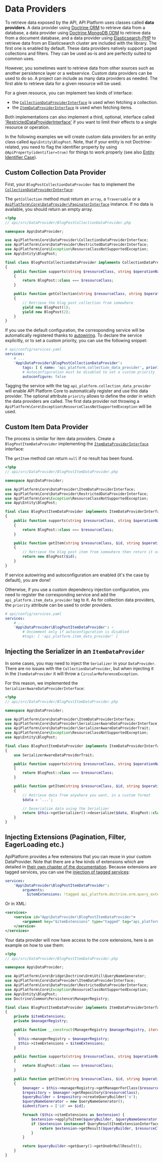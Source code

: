 # Data Providers

To retrieve data exposed by the API, API Platform uses classes called **data providers**. A data provider using [Doctrine
ORM](https://www.doctrine-project.org/projects/orm.html) to retrieve data from a database, a data provider using
[Doctrine MongoDB ODM](https://www.doctrine-project.org/projects/mongodb-odm.html) to retrieve data from a document
database, and a data provider using [Elasticsearch-PHP](https://www.elastic.co/guide/en/elasticsearch/client/php-api/current/index.html)
to retrieve data from an Elasticsearch cluster are included with the library. The first one is enabled by default. These
data providers natively support paged collections and filters. They can be used as-is and are perfectly suited to common uses.

However, you sometimes want to retrieve data from other sources such as another persistence layer or a webservice.
Custom data providers can be used to do so. A project can include as many data providers as needed. The first able to
retrieve data for a given resource will be used.

For a given resource, you can implement two kinds of interface:

* the [`CollectionDataProviderInterface`](https://github.com/api-platform/core/blob/master/src/DataProvider/CollectionDataProviderInterface.php)
  is used when fetching a collection.
* the [`ItemDataProviderInterface`](https://github.com/api-platform/core/blob/master/src/DataProvider/ItemDataProviderInterface.php)
  is used when fetching items.

Both implementations can also implement a third, optional, interface called
['RestrictedDataProviderInterface'](https://github.com/api-platform/core/blob/master/src/DataProvider/RestrictedDataProviderInterface.php)
if you want to limit their effects to a single resource or operation.

In the following examples we will create custom data providers for an entity class called `App\Entity\BlogPost`.
Note, that if your entity is not Doctrine-related, you need to flag the identifier property by using `@ApiProperty(identifier=true)` for things to work properly (see also [Entity Identifier Case](../how-do-i/specify-identifier.md)).

## Custom Collection Data Provider

First, your `BlogPostCollectionDataProvider` has to implement the [`CollectionDataProviderInterface`](https://github.com/api-platform/core/blob/master/src/DataProvider/CollectionDataProviderInterface.php):

The `getCollection` method must return an `array`, a `Traversable` or a [`ApiPlatform\Core\DataProvider\PaginatorInterface`](https://github.com/api-platform/core/blob/master/src/DataProvider/PaginatorInterface.php) instance.
If no data is available, you should return an empty array.

```php
<?php
// api/src/DataProvider/BlogPostCollectionDataProvider.php

namespace App\DataProvider;

use ApiPlatform\Core\DataProvider\CollectionDataProviderInterface;
use ApiPlatform\Core\DataProvider\RestrictedDataProviderInterface;
use ApiPlatform\Core\Exception\ResourceClassNotSupportedException;
use App\Entity\BlogPost;

final class BlogPostCollectionDataProvider implements CollectionDataProviderInterface, RestrictedDataProviderInterface
{
    public function supports(string $resourceClass, string $operationName = null, array $context = []): bool
    {
        return BlogPost::class === $resourceClass;
    }

    public function getCollection(string $resourceClass, string $operationName = null): \Generator
    {
        // Retrieve the blog post collection from somewhere
        yield new BlogPost(1);
        yield new BlogPost(2);
    }
}
```

If you use the default configuration, the corresponding service will be automatically registered thanks to [autowiring](https://symfony.com/doc/current/service_container/autowiring.html).
To declare the service explicitly, or to set a custom priority, you can use the following snippet:

```yaml
# api/config/services.yaml
services:
    # ...
    'App\DataProvider\BlogPostCollectionDataProvider':
        tags: [ { name: 'api_platform.collection_data_provider', priority: 2 } ]
        # Autoconfiguration must be disabled to set a custom priority
        autoconfigure: false
```

Tagging the service with the tag `api_platform.collection_data_provider` will enable API Platform Core to automatically
register and use this data provider. The optional attribute `priority` allows to define the order in which the
data providers are called. The first data provider not throwing a `ApiPlatform\Core\Exception\ResourceClassNotSupportedException`
will be used.

## Custom Item Data Provider

The process is similar for item data providers. Create a `BlogPostItemDataProvider` implementing the [`ItemDataProviderInterface`](https://github.com/api-platform/core/blob/master/src/DataProvider/ItemDataProviderInterface.php)
interface:

The `getItem` method can return `null` if no result has been found.

```php
<?php
// api/src/DataProvider/BlogPostItemDataProvider.php

namespace App\DataProvider;

use ApiPlatform\Core\DataProvider\ItemDataProviderInterface;
use ApiPlatform\Core\DataProvider\RestrictedDataProviderInterface;
use ApiPlatform\Core\Exception\ResourceClassNotSupportedException;
use App\Entity\BlogPost;

final class BlogPostItemDataProvider implements ItemDataProviderInterface, RestrictedDataProviderInterface
{
    public function supports(string $resourceClass, string $operationName = null, array $context = []): bool
    {
        return BlogPost::class === $resourceClass;
    }

    public function getItem(string $resourceClass, $id, string $operationName = null, array $context = []): ?BlogPost
    {
        // Retrieve the blog post item from somewhere then return it or null if not found
        return new BlogPost($id);
    }
}
```

If service autowiring and autoconfiguration are enabled (it's the case by default), you are done!

Otherwise, if you use a custom dependency injection configuration, you need to register the corresponding service and add the
`api_platform.item_data_provider` tag to it. As for collection data providers, the `priority` attribute can be used to order
providers.

```yaml
# api/config/services.yaml
services:
    # ...
    'App\DataProvider\BlogPostItemDataProvider': ~
        # Uncomment only if autoconfiguration is disabled
        #tags: [ 'api_platform.item_data_provider' ]
```

## Injecting the Serializer in an `ItemDataProvider`

In some cases, you may need to inject the `Serializer` in your `DataProvider`. There are no issues with the
`CollectionDataProvider`, but when injecting it in the `ItemDataProvider` it will throw a `CircularReferenceException`.

For this reason, we implemented the `SerializerAwareDataProviderInterface`:

```php
<?php
// api/src/DataProvider/BlogPostItemDataProvider.php

namespace App\DataProvider;

use ApiPlatform\Core\DataProvider\ItemDataProviderInterface;
use ApiPlatform\Core\DataProvider\SerializerAwareDataProviderInterface;
use ApiPlatform\Core\DataProvider\SerializerAwareDataProviderTrait;
use ApiPlatform\Core\Exception\ResourceClassNotSupportedException;
use App\Entity\BlogPost;

final class BlogPostItemDataProvider implements ItemDataProviderInterface, SerializerAwareDataProviderInterface
{
    use SerializerAwareDataProviderTrait;

    public function supports(string $resourceClass, string $operationName = null, array $context = []): bool
    {
        return BlogPost::class === $resourceClass;
    }

    public function getItem(string $resourceClass, $id, string $operationName = null, array $context = []): ?BlogPost
    {
        // Retrieve data from anywhere you want, in a custom format
        $data = '...';

        // Deserialize data using the Serializer
        return $this->getSerializer()->deserialize($data, BlogPost::class, 'custom');
    }
}
```

## Injecting Extensions (Pagination, Filter, EagerLoading etc.)

ApiPlatform provides a few extensions that you can reuse in your custom DataProvider.
Note that there are a few kinds of extensions which are detailed in [their own chapter of the documentation](extensions.md).
Because extensions are tagged services, you can use the [injection of tagged services](https://symfony.com/blog/new-in-symfony-3-4-simpler-injection-of-tagged-services):

```yaml
services:
    'App\DataProvider\BlogPostItemDataProvider':
        arguments:
          $itemExtensions: !tagged api_platform.doctrine.orm.query_extension.item
```

Or in XML:

```xml
<services>
    <service id="App\DataProvider\BlogPostItemDataProvider">
        <argument key="$itemExtensions" type="tagged" tag="api_platform.doctrine.orm.query_extension.item" />
    </service>
</services>
```

Your data provider will now have access to the core extensions, here is an example on how to use them:

```php
<?php
// api/src/DataProvider/BlogPostItemDataProvider.php

namespace App\DataProvider;

use ApiPlatform\Core\Bridge\Doctrine\Orm\Util\QueryNameGenerator;
use ApiPlatform\Core\DataProvider\ItemDataProviderInterface;
use ApiPlatform\Core\DataProvider\RestrictedDataProviderInterface;
use ApiPlatform\Core\Exception\ResourceClassNotSupportedException;
use App\Entity\BlogPost;
use Doctrine\Common\Persistence\ManagerRegistry;

final class BlogPostItemDataProvider implements ItemDataProviderInterface, RestrictedDataProviderInterface
{
    private $itemExtensions;
    private $managerRegistry;

    public function __construct(ManagerRegistry $managerRegistry, iterable $itemExtensions)
    {
      $this->managerRegistry = $managerRegistry;
      $this->itemExtensions = $itemExtensions;
    }

    public function supports(string $resourceClass, string $operationName = null, array $context = []): bool
    {
        return BlogPost::class === $resourceClass;
    }

    public function getItem(string $resourceClass, $id, string $operationName = null, array $context = []): ?BlogPost
    {
        $manager = $this->managerRegistry->getManagerForClass($resourceClass);
        $repository = $manager->getRepository($resourceClass);
        $queryBuilder = $repository->createQueryBuilder('o');
        $queryNameGenerator = new QueryNameGenerator();
        $identifiers = ['id' => $id];

        foreach ($this->itemExtensions as $extension) {
            $extension->applyToItem($queryBuilder, $queryNameGenerator, $resourceClass, $identifiers, $operationName, $context);
            if ($extension instanceof QueryResultItemExtensionInterface && $extension->supportsResult($resourceClass, $operationName, $context))                 {
                return $extension->getResult($queryBuilder, $resourceClass, $operationName, $context);
            }
        }

        return $queryBuilder->getQuery()->getOneOrNullResult();
    }
}

```
